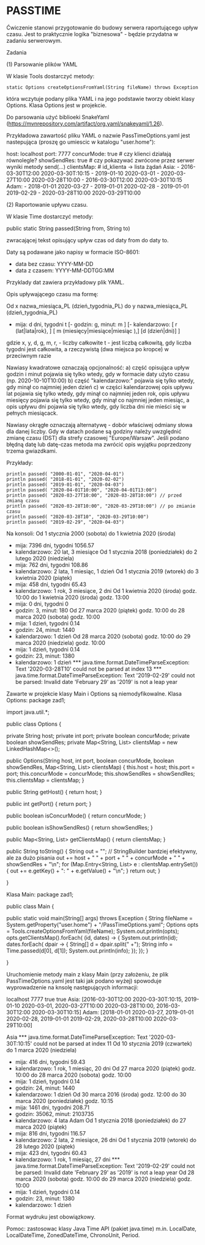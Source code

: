 # PASSTIME

Ćwiczenie stanowi przygotowanie do budowy serwera raportującego upływ czasu.
Jest to praktycznie logika "biznesowa" - będzie przydatna w zadaniu serwerowym.

Zadania

(1)  Parsowanie plików YAML

W klasie Tools dostarczyć metody:

    static Options createOptionsFromYaml(String fileName) throws Exception

która wczytuje podany plika YAML i na jego podstawie tworzy obiekt klasy Options. Klasa Options jest w projekcie.

Do parsowania użyć biblioeki SnakeYaml (https://mvnrepository.com/artifact/org.yaml/snakeyaml/1.26).

Przykładowa zawartość pliku YAML o nazwie PassTimeOptions.yaml jest nastepująca (proszę go umiescic w katalogu "user.home"):

host: localhost
port: 7777
concurMode: true   # czy klienci działają równolegle?
showSendRes: true  # czy pokazywać zwrócone przez serwer wyniki metody send(...)
clientsMap: # id_klienta -> lista żądań
  Asia:
    - 2016-03-30T12:00 2020-03-30T:10:15
    - 2019-01-10 2020-03-01
    - 2020-03-27T10:00 2020-03-28T10:00
    - 2016-03-30T12:00 2020-03-30T10:15
  Adam:
    - 2018-01-01 2020-03-27
    - 2019-01-01 2020-02-28
    - 2019-01-01 2019-02-29
    - 2020-03-28T10:00 2020-03-29T10:00

(2)  Raportowanie upływu czasu.

W klasie Time dostarczyć metody:

public static String passed(String from, String to)

zwracającej tekst opisujący upływ czas od daty from do daty to.

Daty są podawane jako napisy w formacie ISO-8601:
- data bez czasu: YYYY-MM-DD
- data z czasem: YYYY-MM-DDTGG:MM

Przyklady dat zawiera przykładowy plik  YAML.

Opis upływającego czasu ma formę:

Od x nazwa_miesiąca_PL (dzień_tygodnia_PL) do y nazwa_miesiąca_PL (dzień_tygodnia_PL)
- mija: d dni, tygodni t
[- godzin: g, minut: m ] 
[- kalendarzowo: [ r (lat|lata|rok}, ] [ m (miesięcy|miesiące|miesiąc ),]  [d  (dzień|dni)]  ]

gdzie x, y, d, g, m, r, - liczby całkowite
         t - jest liczbą całkowitą, gdy liczba tygodni jest całkowita, a rzeczywistą (dwa miejsca po kropce) w przeciwnym razie

Nawiasy kwadratowe oznaczają opcjonalność:
a) część opisująca upływ godzin i minut pojawia się tylko wtedy, gdy w formacie daty użyto czasu (np. 2020-10-10T10:00)
b) część "kalendarzowo:" pojawia się tylko wtedy, gdy minął co najmniej jeden dzień
c) w części kalendarzowej opis upływu lat pojawia się tylko wtedy, gdy minął co najmniej jeden rok, opis upływu miesięcy pojawia się tylko wtedy, gdy minął co najmniej jeden miesiąc, a opis upływu dni pojawia się tylko wtedy, gdy liczba dni nie mieści się w pełnych miesiącack.

Nawiasy okrągłe oznaczają alternatywę - dobór właściwej odmiany słowa dla danej liczby.
Gdy w datach podane są godziny należy uwzględnić zmianę czasu (DST) dla strefy czasowej "Europe/Warsaw".
Jeśli podano błędną datę lub datę-czas metoda ma zwrócić opis wyjątku poprzedzony trzema gwiazdkami.

Przykłady:

    println passed( "2000-01-01", "2020-04-01")
    println passed( "2018-01-01", "2020-02-02")
    println passed( "2019-01-01", "2020-04-03")
    println passed( "2020-04-01T10:00", "2020-04-01T13:00")
    println passed( "2020-03-27T10:00", "2020-03-28T10:00") // przed zmianą czasu
    println passed( "2020-03-28T10:00", "2020-03-29T10:00") // po zmianie czasu
    println passed( "2020-03-28T10", "2020-03-29T10:00")
    println passed( "2019-02-29", "2020-04-03")

Na konsoli:
Od 1 stycznia 2000 (sobota) do 1 kwietnia 2020 (środa)
 - mija: 7396 dni, tygodni 1056.57
 - kalendarzowo: 20 lat, 3 miesiące
Od 1 stycznia 2018 (poniedziałek) do 2 lutego 2020 (niedziela)
 - mija: 762 dni, tygodni 108.86
 - kalendarzowo: 2 lata, 1 miesiąc, 1 dzień
Od 1 stycznia 2019 (wtorek) do 3 kwietnia 2020 (piątek)
 - mija: 458 dni, tygodni 65.43
 - kalendarzowo: 1 rok, 3 miesiące, 2 dni
Od 1 kwietnia 2020 (środa) godz. 10:00 do 1 kwietnia 2020 (środa) godz. 13:00
 - mija: 0 dni, tygodni 0
 - godzin: 3, minut: 180
Od 27 marca 2020 (piątek) godz. 10:00 do 28 marca 2020 (sobota) godz. 10:00
 - mija: 1 dzień, tygodni 0.14
 - godzin: 24, minut: 1440
 - kalendarzowo: 1 dzień
Od 28 marca 2020 (sobota) godz. 10:00 do 29 marca 2020 (niedziela) godz. 10:00
 - mija: 1 dzień, tygodni 0.14
 - godzin: 23, minut: 1380
 - kalendarzowo: 1 dzień
*** java.time.format.DateTimeParseException: Text '2020-03-28T10' could not be parsed at index 13
*** java.time.format.DateTimeParseException: Text '2019-02-29' could not be parsed: Invalid date 'February 29' as '2019' is not a leap year



Zawarte w projekcie klasy Main i Options są niemodyfikowalne.
Klasa Options:
package zad1;

import java.util.*;

public class Options {
 
  private String host;
  private int port;
  private boolean concurMode;
  private boolean showSendRes;
  private Map<String, List<String>> clientsMap = new LinkedHashMap<>();
 
  public Options(String host, int port, boolean concurMode, boolean showSendRes,
                 Map<String, List<String>> clientsMap) {
    this.host = host;
    this.port = port;
    this.concurMode = concurMode;
    this.showSendRes = showSendRes;
    this.clientsMap = clientsMap;
  }

  public String getHost() {
    return host;
  }
 
  public int getPort() {
    return port;
  }
 
  public boolean isConcurMode() {
    return concurMode;
  }
 
  public boolean isShowSendRes() {
    return showSendRes;
  }
 
  public Map<String, List<String>> getClientsMap() {
    return clientsMap;
  }
 
  public String toString() {
    String out = "";  // StringBuilder bardziej efektywny, ale za dużo pisania
    out += host + " " + port + " " + concurMode + " " + showSendRes + "\n";
    for (Map.Entry<String, List<String>> e : clientsMap.entrySet()) {
      out += e.getKey() + ": " + e.getValue() + "\n";
    }
    return out;
  }
 
}

Klasa Main:
package zad1;

public class Main {

  public static void main(String[] args) throws Exception {
    String fileName = System.getProperty("user.home") + "/PassTimeOptions.yaml";
    Options opts = Tools.createOptionsFromYaml(fileName);
    System.out.println(opts);
    opts.getClientsMap().forEach( (id, dates) -> {
      System.out.println(id);
      dates.forEach( dpair -> {
        String[] d = dpair.split(" +");
        String info = Time.passed(d[0], d[1]);
        System.out.println(info);
      });
    });
  }

}



Uruchomienie metody main z klasy Main (przy założeniu, że plik PassTimeOptions.yaml jest taki jak podano wyżej) spowoduje wyprowadzenie na knsolę następujących informacji:

localhost 7777 true true
Asia: [2016-03-30T12:00 2020-03-30T:10:15, 2019-01-10 2020-03-01, 2020-03-27T10:00 2020-03-28T10:00, 2016-03-30T12:00 2020-03-30T10:15]
Adam: [2018-01-01 2020-03-27, 2019-01-01 2020-02-28, 2019-01-01 2019-02-29, 2020-03-28T10:00 2020-03-29T10:00]

Asia
*** java.time.format.DateTimeParseException: Text '2020-03-30T:10:15' could not be parsed at index 11
Od 10 stycznia 2019 (czwartek) do 1 marca 2020 (niedziela)
 - mija: 416 dni, tygodni 59.43
 - kalendarzowo: 1 rok, 1 miesiąc, 20 dni
Od 27 marca 2020 (piątek) godz. 10:00 do 28 marca 2020 (sobota) godz. 10:00
 - mija: 1 dzień, tygodni 0.14
 - godzin: 24, minut: 1440
 - kalendarzowo: 1 dzień
Od 30 marca 2016 (środa) godz. 12:00 do 30 marca 2020 (poniedziałek) godz. 10:15
 - mija: 1461 dni, tygodni 208.71
 - godzin: 35062, minut: 2103735
 - kalendarzowo: 4 lata
Adam
Od 1 stycznia 2018 (poniedziałek) do 27 marca 2020 (piątek)
 - mija: 816 dni, tygodni 116.57
 - kalendarzowo: 2 lata, 2 miesiące, 26 dni
Od 1 stycznia 2019 (wtorek) do 28 lutego 2020 (piątek)
 - mija: 423 dni, tygodni 60.43
 - kalendarzowo: 1 rok, 1 miesiąc, 27 dni
*** java.time.format.DateTimeParseException: Text '2019-02-29' could not be parsed: Invalid date 'February 29' as '2019' is not a leap year
Od 28 marca 2020 (sobota) godz. 10:00 do 29 marca 2020 (niedziela) godz. 10:00
 - mija: 1 dzień, tygodni 0.14
 - godzin: 23, minut: 1380
 - kalendarzowo: 1 dzień

Format wydruku jest obowiązkowy.

Pomoc:
zastosowac klasy Java Time API (pakiet java.time) m.in.
LocalDate, LocalDateTime, ZonedDateTime, ChronoUnit, Period.
